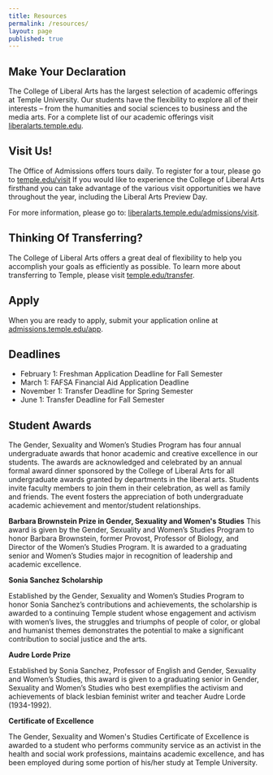 ```yaml
---
title: Resources
permalink: /resources/
layout: page
published: true
---
```


## Make Your Declaration

The College of Liberal Arts has the largest selection of academic offerings at Temple University. Our students have the flexibility to explore all of their interests – from the humanities and social sciences to business and the media arts. For a complete list of our academic offerings visit [liberalarts.temple.edu](liberalarts.temple.edu). 

## Visit Us!

The Office of Admissions offers tours daily. To register for a tour, please go to [temple.edu/visit](temple.edu/visit) If you would like to experience the College of Liberal Arts firsthand you can take advantage of the various visit opportunities we have throughout the year, including the Liberal Arts Preview Day.

For more information, please go to: [liberalarts.temple.edu/admissions/visit]( liberalarts.temple.edu/admissions/visit).

## Thinking Of Transferring?

The College of Liberal Arts offers a great deal of flexibility to help you accomplish your goals as efficiently as possible. To learn more about transferring to Temple, please visit [temple.edu/transfer](temple.edu/transfer). 

## Apply

When you are ready to apply, submit your application online at [admissions.temple.edu/app](admissions.temple.edu/app). 

## Deadlines

- February 1: Freshman Application Deadline for Fall Semester
- March 1: FAFSA Financial Aid Application Deadline
- November 1: Transfer Deadline for Spring Semester
- June 1: Transfer Deadline for Fall Semester

## Student Awards

The Gender, Sexuality and Women’s Studies Program has four annual undergraduate awards that honor academic and creative excellence in our students. The awards are acknowledged and celebrated by an annual formal award dinner sponsored by the College of Liberal Arts for all undergraduate awards granted by departments in the liberal arts. Students invite faculty members to join them in their celebration, as well as family and friends. The event fosters the appreciation of both undergraduate academic achievement and mentor/student relationships.

**Barbara Brownstein Prize in Gender, Sexuality and Women's Studies**
This award is given by the Gender, Sexuality and Women’s Studies Program to honor Barbara Brownstein, former Provost, Professor of Biology, and Director of the Women’s Studies Program. It is awarded to a graduating senior and Women’s Studies major in recognition of leadership and academic excellence.

**Sonia Sanchez Scholarship**

Established by the Gender, Sexuality and Women’s Studies Program to honor Sonia Sanchez’s contributions and achievements, the scholarship is awarded to a continuing Temple student whose engagement and activism with women’s lives, the struggles and triumphs of people of color, or global and humanist themes demonstrates the potential to make a significant contribution to social justice and the arts.

**Audre Lorde Prize**

Established by Sonia Sanchez, Professor of English and Gender, Sexuality and Women’s Studies, this award is given to a graduating senior in Gender, Sexuality and Women’s Studies who best exemplifies the activism and achievements of black lesbian feminist writer and teacher Audre Lorde (1934-1992).

**Certificate of Excellence**

The Gender, Sexuality and Women's Studies Certificate of Excellence is awarded to a student who performs community service as an activist in the health and social work professions, maintains academic excellence, and has been employed during some portion of his/her study at Temple University.
